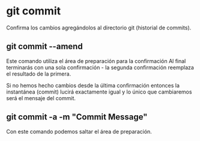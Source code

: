 # git commit
Confirma los cambios agregándolos al directorio git (historial de commits).

## git commit --amend
Este comando utiliza el área de preparación para la confirmación
Al final terminarás con una sola confirmación - la segunda confirmación reemplaza el resultado de la primera.

Si no hemos hecho cambios desde la última confirmación entonces la instantánea (commit) lucirá exactamente igual y lo único que cambiaremos será el mensaje del commit.

## git commit -a -m "Commit Message"
Con este comando podemos saltar el área de preparación.